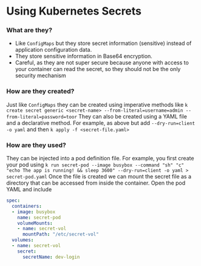 # Using Kubernetes Secrets
### What are they?
- Like `ConfigMaps` but they store secret information (sensitive) instead of application configuration data.
- They store sensitive information in Base64 encryption.
- Careful, as they are not super secure because anyone with access to your container can read the secret, so they should not be the only security mechanism

### How are they created?
Just like `ConfigMaps` they can be created using imperative methods like `k create secret generic <secret-name> --from-literal=username=admin --from-literal=password=toor`
They can also be created using a YAML file and a declarative method. For example, as above but add `--dry-run=client -o yaml` and then `k apply -f <secret-file.yaml>` 

### How are they used?
They can be injected into a pod definition file. For example, you first create your pod using `k run secret-pod --image busybox --command "sh" "c" "echo The app is running! && sleep 3600" --dry-run=client -o yaml > secret-pod.yaml`
Once the file is created we can mount the secret file as a directory that can be accessed from inside the container. Open the pod YAML and include
```yaml
spec:
  containers:
  - image: busybox
    name: secret-pod
    volumeMounts:
    - name: secret-vol
      mountPath: "/etc/secret-vol"
  volumes:
  - name: secret-vol
    secret:
      secretName: dev-login

